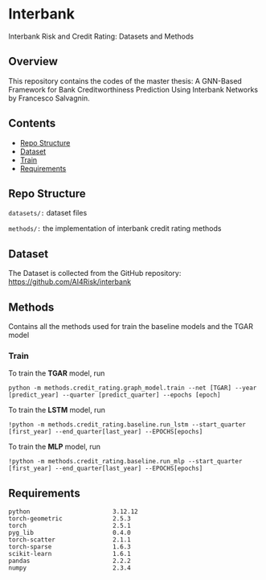 # Interbank

Interbank Risk and Credit Rating: Datasets and Methods

## Overview

This repository contains the codes of the master thesis: A GNN-Based Framework for Bank Creditworthiness Prediction Using Interbank Networks by Francesco Salvagnin.
  
## Contents

- [Repo Structure](#repo-structure)
- [Dataset](#dataset)
- [Train](#Train)
- [Requirements](#Requirements)
  
## Repo Structure

`datasets/:` dataset files

`methods/:` the implementation of interbank credit rating methods

## Dataset

The Dataset is collected from the GitHub repository: https://github.com/AI4Risk/interbank

## Methods

Contains all the methods used for train the baseline models and the TGAR model

### Train

To train the **TGAR** model, run

```
python -m methods.credit_rating.graph_model.train --net [TGAR] --year [predict_year] --quarter [predict_quarter] --epochs [epoch] 
```

To train the **LSTM** model, run
```
!python -m methods.credit_rating.baseline.run_lstm --start_quarter [first_year] --end_quarter[last_year] --EPOCHS[epochs] 
```

To train the **MLP** model, run
```
!python -m methods.credit_rating.baseline.run_mlp --start_quarter [first_year] --end_quarter[last_year] --EPOCHS[epochs]
```


## Requirements

```
python                       3.12.12
torch-geometric              2.5.3
torch                        2.5.1  
pyg_lib                      0.4.0
torch-scatter                2.1.1
torch-sparse                 1.6.3
scikit-learn                 1.6.1
pandas                       2.2.2
numpy                        2.3.4
```
